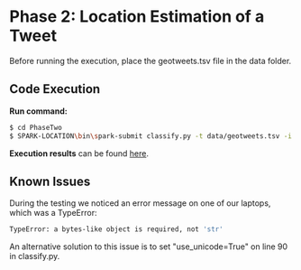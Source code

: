 # Phase 2: Location Estimation of a Tweet

Before running the execution, place the geotweets.tsv file in the data folder.

## Code Execution

**Run command:**

```sh
$ cd PhaseTwo
$ SPARK-LOCATION\bin\spark-submit classify.py -t data/geotweets.tsv -i data/input1.txt -o data/output.tsv
```

**Execution results** can be found [here](https://github.com/FredrikBakken/TDT4305_Big-Data-Project/blob/master/PhaseTwo/data/output.tsv).

## Known Issues

During the testing we noticed an error message on one of our laptops, which was a TypeError:

```sh
TypeError: a bytes-like object is required, not 'str'
```

An alternative solution to this issue is to set "use_unicode=True" on line 90 in classify.py.